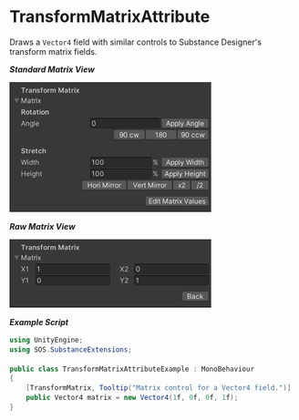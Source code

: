# TransformMatrixAttribute
Draws a `Vector4` field with similar controls to Substance Designer's transform matrix fields.

***Standard Matrix View***

<picture>
  <img alt="TransformMatrix standard fields" src="/docs/img/Inspectors/Attributes/AttributeTransformMatrix01.png" width="354" height="228">
</picture>

***Raw Matrix View***

<picture>
  <img alt="TransformMatrix raw fields" src="/docs/img/Inspectors/Attributes/AttributeTransformMatrix02.png" width="354" height="120">
</picture>

***Example Script***
```C#
using UnityEngine;
using SOS.SubstanceExtensions;

public class TransformMatrixAttributeExample : MonoBehaviour
{
    [TransformMatrix, Tooltip("Matrix control for a Vector4 field.")]
    public Vector4 matrix = new Vector4(1f, 0f, 0f, 1f);
}
```